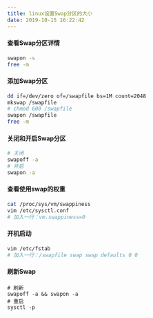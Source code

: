 ```yaml
---
title: linux设置Swap分区的大小
date: 2019-10-15 16:22:42
---
```

#### 查看Swap分区详情
```bash
swapon -s
free -m
```

#### 添加Swap分区
```bash
dd if=/dev/zero of=/swapfile bs=1M count=2048
mkswap /swapfile
# chmod 600 /swapfile 
swapon /swapfile 
free -m
```

#### 关闭和开启Swap分区
```bash
# 关闭
swapoff -a
# 开启
swapon -a
```

#### 查看使用swap的权重
```bash
cat /proc/sys/vm/swappiness
vim /etc/sysctl.conf
# 加入一行：vm.swappiness=0
```

#### 开机启动
```bash
vim /etc/fstab
# 加入一行：/swapfile swap swap defaults 0 0
```

#### 刷新Swap
```
# 刷新
swapoff -a && swapon -a
# 重启
sysctl -p 
```
  